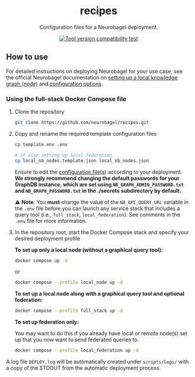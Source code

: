<div align="center">

# recipes
Configuration files for a Neurobagel deployment.

<a href="https://github.com/neurobagel/recipes/actions/workflows/compatibility.yaml">
        <img src="https://img.shields.io/github/actions/workflow/status/neurobagel/query-tool/component-test.yaml?color=8FBC8F&label=Tool version compatibility test&style=flat-square" alt="Tool version compatibility test">
    </a>
</div>

## How to use
For detailed instructions on deploying Neurobagel for your use case, see the official Neurobagel documentation on [setting up a local knowledge graph (node)](https://neurobagel.org/getting_started/) and [configuration options](https://neurobagel.org/config/).

### Using the full-stack Docker Compose file

1. Clone the repository
    ```bash
    git clone https://github.com/neurobagel/recipes.git
    ```

2. Copy and rename the required template configuration files
    ```bash
    cp template.env .env

    # if also setting up local federation
    cp local_nb_nodes.template.json local_nb_nodes.json
    ```

    Ensure to edit the [configuration file(s)](https://neurobagel.org/config/) according to your deployment.
    **We strongly recommend changing the default passwords for your GraphDB instance, which are set using `NB_GRAPH_ADMIN_PASSWORD.txt` and `NB_GRAPH_PASSWORD.txt` in the ./secrets subdirectory by default.**

    :warning: **Note**: You **must** change the value of the `NB_API_QUERY_URL` variable in the `.env` file before you can launch any service stack that includes a query tool (i.e., `full_stack`, `local_federation`). 
See comments in the `.env` file for more information.

3. In the repository root, start the Docker Compose stack and specify your desired deployment profile

    **To set up only a local node (without a graphical query tool):**
    ```bash
    docker compose up -d
    ```
    or
    ```bash
    docker compose --profile local_node up -d
    ```

    **To set up a local node along with a graphical query tool and optional federation:**
    ```bash
    docker compose --profile full_stack up -d
    ```

    **To set up federation only:**
    
    You may want to do this if you already have local or remote node(s) set up that you now want to send federated queries to.
    ```bash
    docker compose --profile local_federation up -d
    ```

A log file `DEPLOY.log` will be automatically created under `scripts/logs/` with a copy of the STDOUT from the automatic deployment process.
